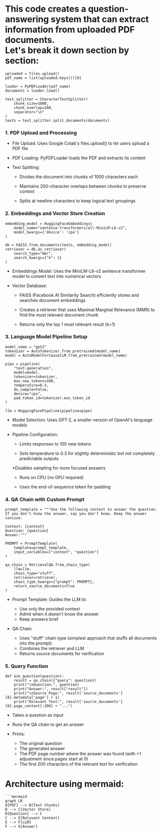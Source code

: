 # This code creates a question-answering system that can extract information from uploaded PDF documents. <br>Let's break it down section by section:
```
uploaded = files.upload()
pdf_name = list(uploaded.keys())[0]

loader = PyPDFLoader(pdf_name)
documents = loader.load()

text_splitter = CharacterTextSplitter(
    chunk_size=1000,
    chunk_overlap=200,
    separator="\n"
)
texts = text_splitter.split_documents(documents)
```
### 1. PDF Upload and Processing
- File Upload: Uses Google Colab's files.upload() to let users upload a PDF file

- PDF Loading: PyPDFLoader loads the PDF and extracts its content

- Text Splitting:

    * Divides the document into chunks of 1000 characters each

    * Maintains 200-character overlaps between chunks to preserve context

    * Splits at newline characters to keep logical text groupings
### 2. Embeddings and Vector Store Creation
```
embedding_model = HuggingFaceEmbeddings(
    model_name="sentence-transformers/all-MiniLM-L6-v2",
    model_kwargs={'device': 'cpu'}
)

db = FAISS.from_documents(texts, embedding_model)
retriever = db.as_retriever(
    search_type="mmr",
    search_kwargs={"k": 1}
)
```
* Embeddings Model: Uses the MiniLM-L6-v2 sentence transformer model to convert text into numerical vectors

* Vector Database:

    * FAISS (Facebook AI Similarity Search) efficiently stores and searches document embeddings

    * Creates a retriever that uses Maximal Marginal Relevance (MMR) to find the most relevant document chunk

    * Returns only the top 1 most relevant result (k=1)
### 3. Language Model Pipeline Setup
```
model_name = "gpt2"
tokenizer = AutoTokenizer.from_pretrained(model_name)
model = AutoModelForCausalLM.from_pretrained(model_name)

pipe = pipeline(
    "text-generation",
    model=model,
    tokenizer=tokenizer,
    max_new_tokens=100,
    temperature=0.3,
    do_sample=False,
    device="cpu",
    pad_token_id=tokenizer.eos_token_id
)

llm = HuggingFacePipeline(pipeline=pipe)
```
* Model Selection: Uses GPT-2, a smaller version of OpenAI's language models

* Pipeline Configuration:

    * Limits responses to 100 new tokens

    * Sets temperature to 0.3 for slightly deterministic but not completely predictable outputs

    *Disables sampling for more focused answers

    * Runs on CPU (no GPU required)

    * Uses the end-of-sequence token for padding
### 4. QA Chain with Custom Prompt
```
prompt_template = """Use the following context to answer the question. 
If you don't know the answer, say you don't know. Keep the answer concise.

Context: {context}
Question: {question}
Answer:"""

PROMPT = PromptTemplate(
    template=prompt_template,
    input_variables=["context", "question"]
)

qa_chain = RetrievalQA.from_chain_type(
    llm=llm,
    chain_type="stuff",
    retriever=retriever,
    chain_type_kwargs={"prompt": PROMPT},
    return_source_documents=True
)
```
* Prompt Template: Guides the LLM to:

   * Use only the provided context
   * Admit when it doesn't know the answer
   * Keep answers brief

* QA Chain:

   * Uses "stuff" chain type (simplest approach that stuffs all documents into the prompt)
   * Combines the retriever and LLM
   * Returns source documents for verification
### 5. Query Function
```
def ask_question(question):
    result = qa_chain({"query": question})
    print("\nQuestion:", question)
    print("Answer:", result["result"])
    print("\nSource Page:", result['source_documents'][0].metadata['page'] + 1)
    print("Relevant Text:", result['source_documents'][0].page_content[:200] + "...")
```
* Takes a question as input
* Runs the QA chain to get an answer
* Prints:

    * The original question
    * The generated answer
    * The PDF page number where the answer was found (with +1 adjustment since pages start at 0)
    * The first 200 characters of the relevant text for verification
# Architecture using mermaid:

```
```mermaid
graph LR
A[PDF] --> B[Text Chunks]
B --> C[Vector Store]
D[Question] --> C
C --> E[Relevant Context]
E --> F[LLM]
F --> G[Answer]
```
